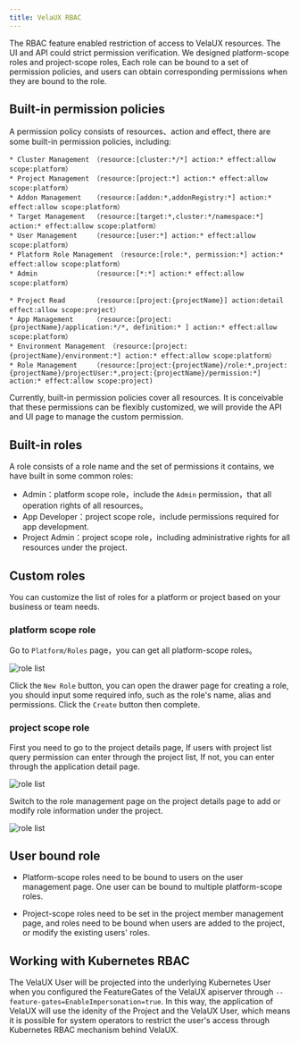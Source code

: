 ```yaml
---
title: VelaUX RBAC
---
```


The RBAC feature enabled restriction of access to VelaUX resources. The UI and API could strict permission verification. We designed platform-scope roles and project-scope roles, Each role can be bound to a set of permission policies, and users can obtain corresponding permissions when they are bound to the role.

## Built-in permission policies

A permission policy consists of resources、action and effect, there are some built-in permission policies, including:

```
* Cluster Management （resource:[cluster:*/*] action:* effect:allow scope:platform）
* Project Management （resource:[project:*] action:* effect:allow scope:platform）
* Addon Management   （resource:[addon:*,addonRegistry:*] action:* effect:allow scope:platform）
* Target Management  （resource:[target:*,cluster:*/namespace:*] action:* effect:allow scope:platform）
* User Management    （resource:[user:*] action:* effect:allow scope:platform）
* Platform Role Management （resource:[role:*, permission:*] action:* effect:allow scope:platform）
* Admin              （resource:[*:*] action:* effect:allow scope:platform）

* Project Read       （resource:[project:{projectName}] action:detail effect:allow scope:project）
* App Management     （resource:[project:{projectName}/application:*/*, definition:* ] action:* effect:allow scope:platform）
* Environment Management （resource:[project:{projectName}/environment:*] action:* effect:allow scope:platform）
* Role Management    （resource:[project:{projectName}/role:*,project:{projectName}/projectUser:*,project:{projectName}/permission:*] action:* effect:allow scope:project)
```

Currently, built-in permission policies cover all resources. It is conceivable that these permissions can be flexibly customized, we will provide the API and UI page to manage the custom permission.

## Built-in roles

A role consists of a role name and the set of permissions it contains, we have built in some common roles:

* Admin：platform scope role，include the `Admin` permission，that all operation rights of all resources。
* App Developer：project scope role，include permissions required for app development.
* Project Admin：project scope role，including administrative rights for all resources under the project.

## Custom roles

You can customize the list of roles for a platform or project based on your business or team needs.

### platform scope role

Go to `Platform/Roles` page，you can get all platform-scope roles。

![role list](https://static.kubevela.net/images/1.3/role-dashboard.jpg)

Click the `New Role` button, you can open the drawer page for creating a role, you should input some required info, such as the role's name, alias and permissions. Click the `Create` button then complete.

### project scope role

First you need to go to the project details page, If users with project list query permission can enter through the project list, If not, you can enter through the application detail page.

![role list](https://static.kubevela.net/images/1.3/project-dashboard.jpg)

Switch to the role management page on the project details page to add or modify role information under the project.

![role list](https://static.kubevela.net/images/1.3/project-role.jpg)

## User bound role

* Platform-scope roles need to be bound to users on the user management page. One user can be bound to multiple platform-scope roles.

* Project-scope roles need to be set in the project member management page, and roles need to be bound when users are added to the project, or modify the existing users' roles.


## Working with Kubernetes RBAC

The VelaUX User will be projected into the underlying Kubernetes User when you configured the FeatureGates of the VelaUX apiserver through `--feature-gates=EnableImpersonation=true`. In this way, the application of VelaUX will use the idenity of the Project and the VelaUX User, which means it is possible for system operators to restrict the user's access through Kubernetes RBAC mechanism behind VelaUX.